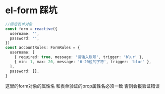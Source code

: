 # el-form 踩坑

```ts
//绑定表单对象
const form = reactive({
  username: '',
  password: '',
})
const accountRules: FormRules = {
  username: [
    { required: true, message: '请输入账号', trigger: 'blur' },
    { min: 1, max: 20, message: '6-20位的字符', trigger: 'blur' },
  ],
  password: [],
}
```

这里的form对象的属性名
和表单验证的prop属性名必须一致
否则会报验证错误
